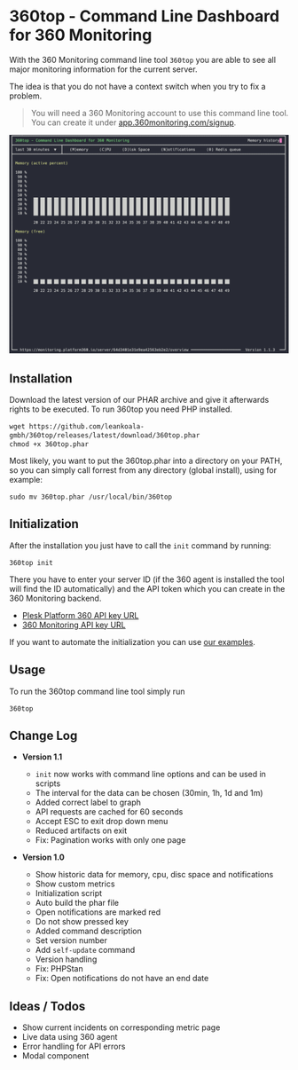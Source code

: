 # 360top - Command Line Dashboard for 360 Monitoring

With the 360 Monitoring command line tool `360top` you are able to see all major monitoring information for the current server.

The idea is that you do not have a context switch when you try to fix a problem.

> You will need a 360 Monitoring account to use this command line tool. You can create it under [app.360monitoring.com/signup](https://app.360monitoring.com/signup).


![Memory Metric](docs/images/360-top-2.png)

## Installation

Download the latest version of our PHAR archive and give it afterwards rights to be executed. To run 360top you need PHP
installed.

```shell
wget https://github.com/leankoala-gmbh/360top/releases/latest/download/360top.phar
chmod +x 360top.phar
```

Most likely, you want to put the 360top.phar into a directory on your PATH, so you can simply call forrest from any
directory (global install), using for example:

```shell
sudo mv 360top.phar /usr/local/bin/360top
```

## Initialization

After the installation you just have to call the `init` command by running:

```shell
360top init
```

There you have to enter your server ID (if the 360 agent is installed the tool will find the ID automatically) and the API token which you can create in the 360 Monitoring backend.

- [Plesk Platform 360 API key URL](https://monitoring.platform360.io/api-keys/list)
- [360 Monitoring API key URL](https://app.360monitoring.com/api-keys/list)

If you want to automate the initialization you can use [our examples](/docs/install.md).

## Usage

To run the 360top command line tool simply run

```shell
360top
```

## Change Log

- **Version 1.1**
  - `init` now works with command line options and can be used in scripts  
  - The interval for the data can be chosen (30min, 1h, 1d and 1m)
  - Added correct label to graph
  - API requests are cached for 60 seconds
  - Accept ESC to exit drop down menu
  - Reduced artifacts on exit
  - Fix: Pagination works with only one page


- **Version 1.0**
  - Show historic data for memory, cpu, disc space and notifications
  - Show custom metrics
  - Initialization script
  - Auto build the phar file
  - Open notifications are marked red
  - Do not show pressed key
  - Added command description
  - Set version number
  - Add `self-update` command
  - Version handling
  - Fix: PHPStan
  - Fix: Open notifications do not have an end date

## Ideas / Todos

- Show current incidents on corresponding metric page
- Live data using 360 agent
- Error handling for API errors
- Modal component

